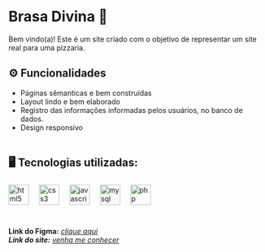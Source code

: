 # Brasa Divina 🍕
Bem vindo(a)! Este é um site criado com o objetivo de representar um site real para uma pizzaria. <br>

## ⚙ Funcionalidades 
- Páginas sêmanticas e bem construídas <br> 
- Layout lindo e bem elaborado <br> 
- Registro das informações informadas pelos usuários, no banco de dados. <br>
- Design responsivo <br><br>

## 🖥️ Tecnologias utilizadas:<br>
###

<div align="left">
  <img src="https://cdn.jsdelivr.net/gh/devicons/devicon/icons/html5/html5-original.svg" height="40" alt="html5 logo"  />
  <img width="12" />
  <img src="https://cdn.jsdelivr.net/gh/devicons/devicon/icons/css3/css3-original.svg" height="40" alt="css3 logo"  />
  <img width="12" />
  <img src="https://cdn.jsdelivr.net/gh/devicons/devicon/icons/javascript/javascript-original.svg" height="40" alt="javascript logo"  />
  <img width="12" />
  <img src="https://cdn.jsdelivr.net/gh/devicons/devicon/icons/mysql/mysql-original.svg" height="40" alt="mysql logo"  />
  <img width="12" />
  <img src="https://cdn.jsdelivr.net/gh/devicons/devicon/icons/php/php-original.svg" height="40" alt="php logo"  />
</div>
<br>

###

**Link do Figma:** <i>[clique aqui](https://www.figma.com/file/cTKmShxHOqdVNfJ2HXuXdy/Brasa-Divina?type=design&node-id=0-1&mode=design&t=SqNi0tQ5AT8dLeuo-0) <br>
**Link do site:** <i>[venha me conhecer](http://brasa-divina.x10.mx/index.php) 

